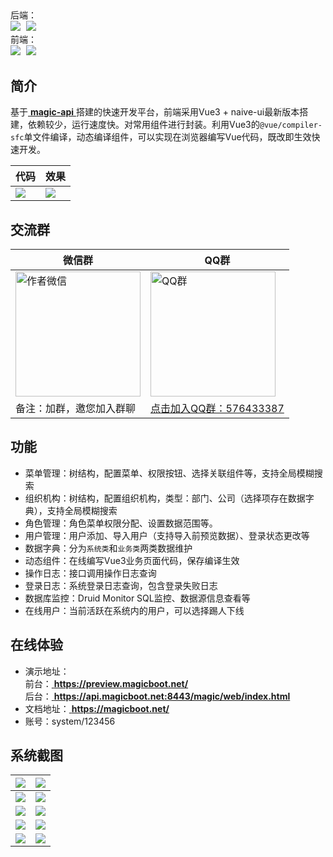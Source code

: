 ##

后端：  
<span style="margin-right: 5px">
    <a href="https://gitee.com/ssssssss-team/magic-boot" target="_blank"><img src="https://gitee.com/ssssssss-team/magic-boot/badge/star.svg?theme=white"></a>
</span>
<a href="https://github.com/zegezy/magic-boot" target="_blank"><img src="https://img.shields.io/github/stars/zegezy/magic-boot.svg?style=social"></a>  
前端：  
<span style="margin-right: 5px">
    <a href="https://gitee.com/ssssssss-team/magic-boot-naive" target="_blank"><img src="https://gitee.com/ssssssss-team/magic-boot-naive/badge/star.svg?theme=white"></a>
</span>
<a href="https://github.com/zegezy/magic-boot-naive" target="_blank"><img src="https://img.shields.io/github/stars/zegezy/magic-boot-naive.svg?style=social"></a>  

## 简介

基于[ **magic-api** ](https://gitee.com/ssssssss-team/magic-api)搭建的快速开发平台，前端采用Vue3 + naive-ui最新版本搭建，依赖较少，运行速度快。对常用组件进行封装。利用Vue3的`@vue/compiler-sfc`单文件编译，动态编译组件，可以实现在浏览器编写Vue代码，既改即生效快速开发。


| 代码 | 效果 |
|----|----|
| ![](https://assets.magicboot.net/code.png)  | ![](https://assets.magicboot.net/system/1.png)  |

## 交流群

| 微信群                                                                          | QQ群                                                                              |
|------------------------------------------------------------------------------|----------------------------------------------------------------------------------|
| <img src="https://assets.magicboot.net/ljz-wx.png" alt="作者微信" width="200px"> | <img src="https://assets.magicboot.net/mb-qq-group.png" alt="QQ群" width="200px"> |
| 备注：加群，邀您加入群聊                                                                 | <a href="https://qm.qq.com/q/KZJ6zBrXqM" target="_blank">点击加入QQ群：576433387</a>   |

## 功能
- 菜单管理：树结构，配置菜单、权限按钮、选择关联组件等，支持全局模糊搜索
- 组织机构：树结构，配置组织机构，类型：部门、公司（选择项存在数据字典），支持全局模糊搜索
- 角色管理：角色菜单权限分配、设置数据范围等。
- 用户管理：用户添加、导入用户（支持导入前预览数据）、登录状态更改等
- 数据字典：分为`系统类`和`业务类`两类数据维护
- 动态组件：在线编写Vue3业务页面代码，保存编译生效
- 操作日志：接口调用操作日志查询
- 登录日志：系统登录日志查询，包含登录失败日志
- 数据库监控：Druid Monitor SQL监控、数据源信息查看等
- 在线用户：当前活跃在系统内的用户，可以选择踢人下线

## 在线体验
- 演示地址：  
前台：[ **https://preview.magicboot.net/** ](https://preview.magicboot.net/)  
后台：[ **https://api.magicboot.net:8443/magic/web/index.html** ](https://api.magicboot.net:8443/magic/web/index.html)  
- 文档地址：[ **https://magicboot.net/** ](https://magicboot.net/)
- 账号：system/123456

## 系统截图
| ![](https://assets.magicboot.net/system/1.png)  | ![](https://assets.magicboot.net/system/2.png)  |
|---|---|
| ![](https://assets.magicboot.net/system/3.png)  | ![](https://assets.magicboot.net/system/4.png)  |
| ![](https://assets.magicboot.net/system/5.png)  | ![](https://assets.magicboot.net/system/6.png)  |
| ![](https://assets.magicboot.net/system/7.png)  | ![](https://assets.magicboot.net/system/8.png)  |
| ![](https://assets.magicboot.net/system/9.png)  | ![](https://assets.magicboot.net/system/10.png)  |


